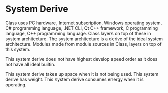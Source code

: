# System Derive

Class uses PC hardware, Internet subscription, Windows operating system, C# programming language, .NET CLI, Qt C++ framework, 
C programming language, C++ programming language.
Class layers on top of these in system architecture.
The system architecture is a derive of the ideal system architecture.
Modules made from module sources in Class, layers on top of this system.

This system derive does not have highest develop speed order as it does not have all ideal builtin.

This system derive takes up space when it is not being used.
This system derive has weight.
This system derive consumes energy when it is operating.